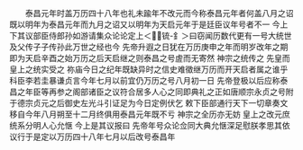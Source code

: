 <!-- { "loadSidebar": true } -->
　　泰昌元年时盖万历四十八年也礼未踰年不改元而今称泰昌元年者何盖八月之诏既以明年为泰昌元年而九月之诏又以明年为天启元年于是廷臣议年号者不一  今上下其议部臣侍郎孙如游请集众论论定上＜锍-釒＞曰窃闻历数代更有一号大统世及父传子子传孙此万世之经也今  先帝升遐之日犹在万历庚申之年而明岁改年之期即为天启辛酉之始万历之后天启继之则泰昌之号虗而无寄然  神宗之统传之  先皇而  皇上之统实受之  祢庙今日之纪年既缺异时之信史难徵继万历而开天启者属之谁乎科臣李若圭暴谦贞言今年七月以前宜仍万历之号八月初一日  先帝登极以后应称泰昌之年臣等再参之阁部诸臣之议符合居多人心之同即典礼之正如唐顺宗永贞之号附于德宗贞元之后御史左光斗引证足为今日定例伏乞  敕下臣部通行天下一切章奏文移自今年八月朔至十二月终俱用泰昌元年既不亏  神宗之全历亦无妨  皇上之改元庶统系分明人心允惬  今上是其议报曰  先帝年号众论佥同大典允惬深足慰朕孝思其依议行于是定以万历四十八年七月以后改号泰昌年
